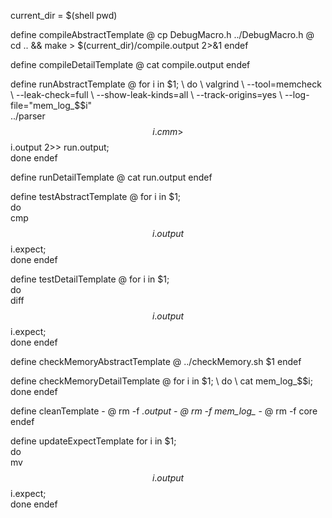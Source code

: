 current_dir = $(shell pwd)

define compileAbstractTemplate
    @ cp DebugMacro.h ../DebugMacro.h
    @ cd .. && make > $(current_dir)/compile.output 2>&1
endef

define compileDetailTemplate
    @ cat compile.output
endef

define runAbstractTemplate
    @ for i in $1; \
    do \
        valgrind \
            --tool=memcheck \
            --leak-check=full \
            --show-leak-kinds=all \
            --track-origins=yes \
            --log-file="mem_log_$$i" \
        ../parser $$i.cmm > $$i.output 2>> run.output;\
    done
endef

define runDetailTemplate
    <!-- @ for i in $1; \ -->
    <!-- do \ -->
    <!--     cat $$i.output; \ -->
    <!-- done -->
    @ cat run.output
endef

define testAbstractTemplate
	@ for i in $1; \
	do \
	    cmp $$i.output $$i.expect; \
	done
endef

define testDetailTemplate
    @ for i in $1; \
    do \
        diff $$i.output $$i.expect; \
    done
endef

define checkMemoryAbstractTemplate
    @ ../checkMemory.sh $1
endef

define checkMemoryDetailTemplate
    @ for i in $1; \
    do \
        cat mem_log_$$i; \
    done
endef

define cleanTemplate
    - @ rm -f *.output
    - @ rm -f mem_log_*
    - @ rm -f core
endef

define updateExpectTemplate
	for i in $1; \
	do \
        mv $$i.output $$i.expect; \
	done
endef
